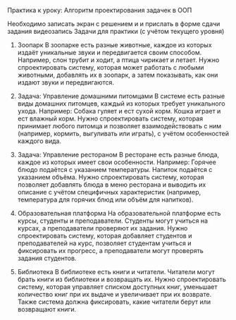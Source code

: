 Практика к уроку: Алгоритм проектирования задачек в ООП

Необходимо записать экран с решением и и прислать в форме сдачи задания видеозапись
Задачи для практики (с учётом текущего уровня)

1. Зоопарк
   В зоопарке есть разные животные, каждое из которых издаёт уникальные звуки и передвигается своим способом. Например, слон трубит и ходит, а птица чирикает и летает. Нужно спроектировать систему, которая может работать с любыми животными, добавлять их в зоопарк, а затем показывать, как они издают звуки и передвигаются.


2. Задача: Управление домашними питомцами
   В системе есть разные виды домашних питомцев, каждый из которых требует уникального ухода. Например:
   Собака гуляет и ест сухой корм.
   Кошка играет и ест влажный корм.
   Нужно спроектировать систему, которая принимает любого питомца и позволяет взаимодействовать с ним (например, кормить, выгуливать или играть), с учётом особенностей каждого вида.


3. Задача: Управление рестораном
   В ресторане есть разные блюда, каждое из которых имеет свои особенности. Например:
   Горячее блюдо подаётся с указанием температуры.
   Напиток подаётся с указанием объёма.
   Нужно спроектировать систему, которая позволяет добавлять блюда в меню ресторана и выводить их описание с учётом специфичных характеристик (например, температура для горячих блюд или объём для напитков).


4. Образовательная платформа
   На образовательной платформе есть курсы, студенты и преподаватели. Студенты могут учиться на курсах, а преподаватели проверяют их задания. Нужно спроектировать систему, которая добавляет студентов и преподавателей на курс, позволяет студентам учиться и фиксировать их прогресс, а преподаватели могут проверять задания студентов.


5. Библиотека
   В библиотеке есть книги и читатели. Читатели могут брать книги из библиотеки и возвращать их. Нужно спроектировать систему, которая управляет списком доступных книг, уменьшает количество книг при их выдаче и увеличивает при их возврате. Также система должна фиксировать, какие читатели берут или возвращают книги.
